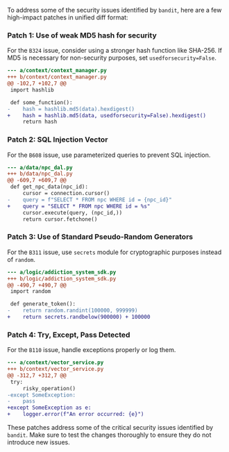 To address some of the security issues identified by `bandit`, here are a few high-impact patches in unified diff format:

### Patch 1: Use of weak MD5 hash for security
For the `B324` issue, consider using a stronger hash function like SHA-256. If MD5 is necessary for non-security purposes, set `usedforsecurity=False`.

```diff
--- a/context/context_manager.py
+++ b/context/context_manager.py
@@ -102,7 +102,7 @@
 import hashlib

 def some_function():
-    hash = hashlib.md5(data).hexdigest()
+    hash = hashlib.md5(data, usedforsecurity=False).hexdigest()
     return hash
```

### Patch 2: SQL Injection Vector
For the `B608` issue, use parameterized queries to prevent SQL injection.

```diff
--- a/data/npc_dal.py
+++ b/data/npc_dal.py
@@ -609,7 +609,7 @@
 def get_npc_data(npc_id):
     cursor = connection.cursor()
-    query = f"SELECT * FROM npc WHERE id = {npc_id}"
+    query = "SELECT * FROM npc WHERE id = %s"
     cursor.execute(query, (npc_id,))
     return cursor.fetchone()
```

### Patch 3: Use of Standard Pseudo-Random Generators
For the `B311` issue, use `secrets` module for cryptographic purposes instead of `random`.

```diff
--- a/logic/addiction_system_sdk.py
+++ b/logic/addiction_system_sdk.py
@@ -490,7 +490,7 @@
 import random

 def generate_token():
-    return random.randint(100000, 999999)
+    return secrets.randbelow(900000) + 100000
```

### Patch 4: Try, Except, Pass Detected
For the `B110` issue, handle exceptions properly or log them.

```diff
--- a/context/vector_service.py
+++ b/context/vector_service.py
@@ -312,7 +312,7 @@
 try:
     risky_operation()
-except SomeException:
-    pass
+except SomeException as e:
+    logger.error(f"An error occurred: {e}")
```

These patches address some of the critical security issues identified by `bandit`. Make sure to test the changes thoroughly to ensure they do not introduce new issues.